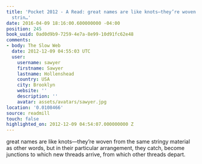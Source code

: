```yaml
---
title: 'Pocket 2012 - A Read: great names are like knots—they’re woven from the same
  strin…'
date: 2016-04-09 18:16:00.600000000 -04:00
position: 245
book_uuid: 0ad0d9b9-7259-4e7a-8e99-10d91fc62e48
comments:
- body: The Slow Web
  date: 2012-12-09 04:55:03 UTC
  user:
    username: sawyer
    firstname: Sawyer
    lastname: Hollenshead
    country: USA
    city: Brooklyn
    website: ''
    description: ''
    avatar: assets/avatars/sawyer.jpg
location: '0.0108466'
source: readmill
touch: false
highlighted_on: 2012-12-09 04:54:07.000000000 Z
---
```


great names are like knots—they’re woven from the same stringy material as other words, but in their particular arrangement, they catch, become junctions to which new threads arrive, from which other threads depart.